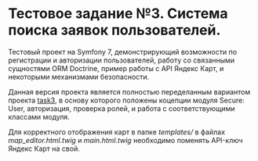 # Тестовое задание №3. Система поиска заявок пользователей.

Тестовый проект на Symfony 7, демонстрирующий возможности по регистрации и авторизации пользователей, работу со связанными сущностями ORM Doctrine, пример работы с API Яндекс Карт, и некоторыми механизмами безопасности.

Данная версия проекта является полностью переделанным вариантом проекта [task3](https://github.com/0ccam/task3), в основу которого положены коцепции модуля Secure: User, авторизация, проверка ролей, и работа с соответствующими классами модуля.

Для корректного отображения карт в папке *templates/* в файлах *map_editor.html.twig* и *main.html.twig* необходимо поменять API-ключ Яндекс Карт на свой.
